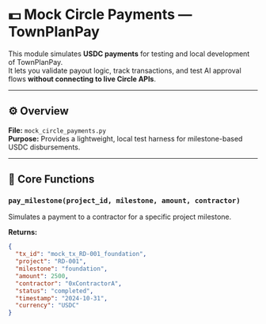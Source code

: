 # 💵 Mock Circle Payments — TownPlanPay

This module simulates **USDC payments** for testing and local development of TownPlanPay.  
It lets you validate payout logic, track transactions, and test AI approval flows **without connecting to live Circle APIs**.

---

## ⚙️ Overview

**File:** `mock_circle_payments.py`  
**Purpose:** Provides a lightweight, local test harness for milestone-based USDC disbursements.

---

## 🧩 Core Functions

### `pay_milestone(project_id, milestone, amount, contractor)`
Simulates a payment to a contractor for a specific project milestone.

**Returns:**
```json
{
  "tx_id": "mock_tx_RD-001_foundation",
  "project": "RD-001",
  "milestone": "foundation",
  "amount": 2500,
  "contractor": "0xContractorA",
  "status": "completed",
  "timestamp": "2024-10-31",
  "currency": "USDC"
}
